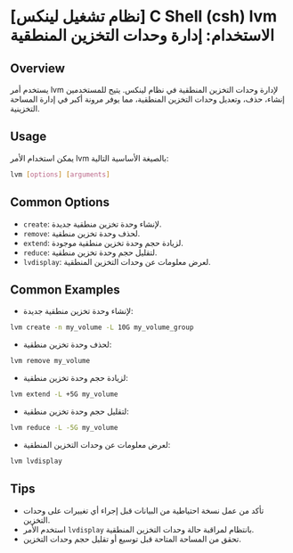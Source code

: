 # [نظام تشغيل لينكس] C Shell (csh) lvm الاستخدام: إدارة وحدات التخزين المنطقية

## Overview
يستخدم أمر lvm لإدارة وحدات التخزين المنطقية في نظام لينكس. يتيح للمستخدمين إنشاء، حذف، وتعديل وحدات التخزين المنطقية، مما يوفر مرونة أكبر في إدارة المساحة التخزينية.

## Usage
يمكن استخدام الأمر lvm بالصيغة الأساسية التالية:

```bash
lvm [options] [arguments]
```

## Common Options
- `create`: لإنشاء وحدة تخزين منطقية جديدة.
- `remove`: لحذف وحدة تخزين منطقية.
- `extend`: لزيادة حجم وحدة تخزين منطقية موجودة.
- `reduce`: لتقليل حجم وحدة تخزين منطقية.
- `lvdisplay`: لعرض معلومات عن وحدات التخزين المنطقية.

## Common Examples
- لإنشاء وحدة تخزين منطقية جديدة:
```bash
lvm create -n my_volume -L 10G my_volume_group
```

- لحذف وحدة تخزين منطقية:
```bash
lvm remove my_volume
```

- لزيادة حجم وحدة تخزين منطقية:
```bash
lvm extend -L +5G my_volume
```

- لتقليل حجم وحدة تخزين منطقية:
```bash
lvm reduce -L -5G my_volume
```

- لعرض معلومات عن وحدات التخزين المنطقية:
```bash
lvm lvdisplay
```

## Tips
- تأكد من عمل نسخة احتياطية من البيانات قبل إجراء أي تغييرات على وحدات التخزين.
- استخدم الأمر `lvdisplay` بانتظام لمراقبة حالة وحدات التخزين المنطقية.
- تحقق من المساحة المتاحة قبل توسيع أو تقليل حجم وحدات التخزين.